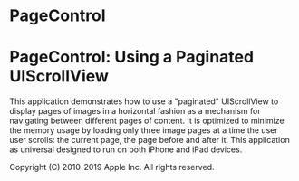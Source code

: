 # PageControl
# PageControl: Using a Paginated UIScrollView

This application demonstrates how to use a "paginated" UIScrollView to display pages of images in a horizontal fashion as a mechanism for navigating between different pages of content.  It is optimized to minimize the memory usage by loading only three image pages at a time the user user scrolls: the current page, the page before and after it.
This application as universal designed to run on both iPhone and iPad devices.



Copyright (C) 2010-2019
Apple Inc. All rights reserved.
